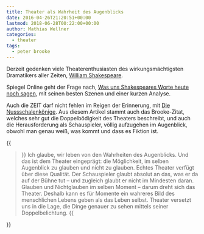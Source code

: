 ```yaml
---
title: Theater als Wahrheit des Augenblicks
date: 2016-04-26T21:20:51+00:00
lastmod: 2018-06-28T00:22:00+00:00
author: Mathias Wellner
categories:
  - theater
tags:
  - peter brooke
---
```

Derzeit gedenken viele Theaterenthusiasten des wirkungsmächtigsten Dramatikers aller Zeiten, [William Shakespeare](https://de.wikipedia.org/wiki/William_Shakespeare). 

Spiegel Online geht der Frage nach, [Was uns Shakespeares Worte heute noch sagen](http://www.spiegel.de/kultur/literatur/william-shakespeare-zum-400-todestag-die-besten-szenen-a-1088735.html), mit seinen besten Szenen und einer kurzen Analyse. 

Auch die ZEIT darf nicht fehlen im Reigen der Erinnerung, mit [Die Nussschalenkönige](http://www.zeit.de/2016/18/theater-shakespeare-inszenierungen-400-todestag). Aus diesem Artikel stammt auch das Brooke-Zitat, welches sehr gut die Doppelbödigkeit des Theaters beschreibt, und auch die Herausforderung als Schauspieler, völlig aufzugehen im Augenblick, obwohl man genau weiß, was kommt und dass es Fiktion ist. 

{{<blockquote cite="Peter Brook">}}
Ich glaube, wir leben von den Wahrheiten des Augenblicks. Und das ist dem Theater eingeprägt: die Möglichkeit, im selben Augenblick zu glauben und nicht zu glauben. Echtes Theater verfügt über diese Qualität. Der Schauspieler glaubt absolut an das, was er da auf der Bühne tut – und zugleich glaubt er nicht im Mindesten daran. Glauben und Nichtglauben im selben Moment – darum dreht sich das Theater. Deshalb kann es für Momente ein wahreres Bild des menschlichen Lebens geben als das Leben selbst. Theater versetzt uns in die Lage, die Dinge genauer zu sehen mittels seiner Doppelbelichtung.
{{</blockquote>}}